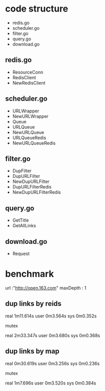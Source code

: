 # code structure

- redis.go
- scheduler.go
- filter.go
- query.go
- download.go

## redis.go

- ResourceConn
- RedisClient
- NewRedisClient


## scheduler.go

- URLWrapper
- NewURLWrapper
- Queue
- URLQueue
- NewURLQueue
- URLQueueRedis
- NewURLQueueRedis

## filter.go

- DupFilter
- DupURLFilter
- NewDupURLFilter
- DupURLFilterRedis
- NewDupURLFilterRedis

## query.go

- GetTitle
- GetAllLinks

## download.go

- Request



# benchmark

url :"http://open.163.com"
maxDepth : 1 

## dup links by reids

real	1m11.614s
user	0m3.564s
sys	0m0.352s

mutex

real	2m33.347s
user	0m3.680s
sys	0m0.368s


## dup links by map

real	0m30.619s
user	0m3.256s
sys	0m0.236s

mutex

real	1m7.696s
user	0m3.520s
sys	0m0.384s
